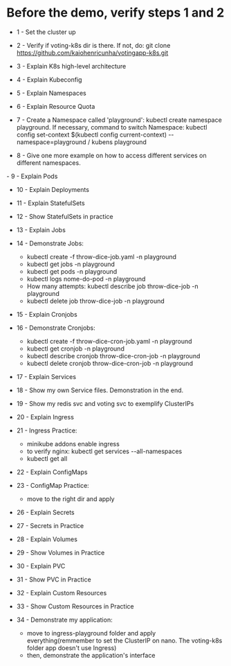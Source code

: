 # Before the demo, verify steps 1 and 2

- 1 - Set the cluster up

- 2 - Verify if voting-k8s dir is there. If not, do: git clone https://github.com/kaiohenricunha/votingapp-k8s.git

- 3 - Explain K8s high-level architecture

- 4 - Explain Kubeconfig

- 5 - Explain Namespaces

- 6 - Explain Resource Quota

- 7 - Create a Namespace called 'playground': kubectl create namespace playground. If necessary, command to switch Namespace: kubectl config set-context $(kubectl config current-context) --namespace=playground / kubens playground

- 8 - Give one more example on how to access different services on different namespaces.

- 9 - Explain Pods

- 10 - Explain Deployments

- 11 - Explain StatefulSets

- 12 - Show StatefulSets in practice

- 13 - Explain Jobs

- 14 - Demonstrate Jobs:
    - kubectl create -f throw-dice-job.yaml -n playground
    - kubectl get jobs -n playground
    - kubectl get pods -n playground
    - kubectl logs nome-do-pod -n playground
    - How many attempts: kubectl describe job throw-dice-job -n playground
    - kubectl delete job throw-dice-job -n playground

- 15 - Explain Cronjobs

- 16 - Demonstrate Cronjobs: 
    - kubectl create -f throw-dice-cron-job.yaml -n playground
    - kubectl get cronjob -n playground
    - kubectl describe cronjob throw-dice-cron-job -n playground
    - kubectl delete cronjob throw-dice-cron-job -n playground

- 17 - Explain Services

- 18 - Show my own Service files. Demonstration in the end.

- 19 - Show my redis svc and voting svc to exemplify ClusterIPs

- 20 - Explain Ingress

- 21 - Ingress Practice: 
    - minikube addons enable ingress
    - to verify nginx: kubectl get services --all-namespaces
    - kubectl get all

- 22 - Explain ConfigMaps

- 23 - ConfigMap Practice:
    - move to the right dir and apply

- 26 - Explain Secrets

- 27 - Secrets in Practice

- 28 - Explain Volumes

- 29 - Show Volumes in Practice

- 30 - Explain PVC

- 31 - Show PVC in Practice

- 32 - Explain Custom Resources

- 33 - Show Custom Resources in Practice

- 34 - Demonstrate my application:
    - move to ingress-playground folder and apply everything(remmember to set the ClusterIP on nano. The voting-k8s folder app doesn't use Ingress)
    - then, demonstrate the application's interface